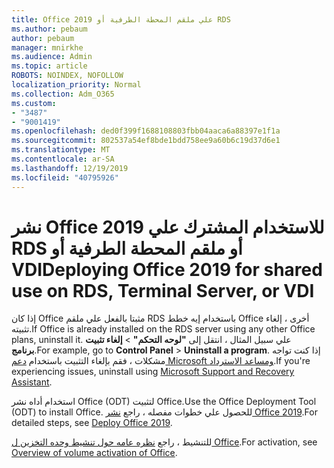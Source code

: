 ```yaml
---
title: Office 2019 علي ملقم المحطة الطرفية أو RDS
ms.author: pebaum
author: pebaum
manager: mnirkhe
ms.audience: Admin
ms.topic: article
ROBOTS: NOINDEX, NOFOLLOW
localization_priority: Normal
ms.collection: Adm_O365
ms.custom:
- "3487"
- "9001419"
ms.openlocfilehash: ded0f399f1688108803fbb04aaca6a88397e1f1a
ms.sourcegitcommit: 802537a54ef8bde1bdd758ee9a60b6c19d37d6e1
ms.translationtype: MT
ms.contentlocale: ar-SA
ms.lasthandoff: 12/19/2019
ms.locfileid: "40795926"
---
```

# <a name="deploying-office-2019-for-shared-use-on-rds-terminal-server-or-vdi"></a><span data-ttu-id="634d5-102">نشر Office 2019 للاستخدام المشترك علي RDS أو ملقم المحطة الطرفية أو VDI</span><span class="sxs-lookup"><span data-stu-id="634d5-102">Deploying Office 2019 for shared use on RDS, Terminal Server, or VDI</span></span>

<span data-ttu-id="634d5-103">إذا كان Office مثبتا بالفعل علي ملقم RDS باستخدام إيه خطط Office أخرى ، إلغاء تثبيته.</span><span class="sxs-lookup"><span data-stu-id="634d5-103">If Office is already installed on the RDS server using any other Office plans, uninstall it.</span></span> <span data-ttu-id="634d5-104">علي سبيل المثال ، انتقل إلى **"لوحه التحكم"** > **إلغاء تثبيت برنامج**.</span><span class="sxs-lookup"><span data-stu-id="634d5-104">For example, go to **Control Panel** > **Uninstall a program**.</span></span> <span data-ttu-id="634d5-105">إذا كنت تواجه مشكلات ، فقم بإلغاء التثبيت باستخدام [دعم Microsoft ومساعد الاسترداد](https://aka.ms/SARA-OfficeUninstall-Alchemy).</span><span class="sxs-lookup"><span data-stu-id="634d5-105">If you're experiencing issues, uninstall using [Microsoft Support and Recovery Assistant](https://aka.ms/SARA-OfficeUninstall-Alchemy).</span></span> 

<span data-ttu-id="634d5-106">استخدام أداه نشر Office (ODT) لتثبيت Office.</span><span class="sxs-lookup"><span data-stu-id="634d5-106">Use the Office Deployment Tool (ODT) to install Office.</span></span> <span data-ttu-id="634d5-107">للحصول علي خطوات مفصله ، راجع [نشر Office 2019](https://docs.microsoft.com/deployoffice/office2019/deploy).</span><span class="sxs-lookup"><span data-stu-id="634d5-107">For detailed steps, see [Deploy Office 2019](https://docs.microsoft.com/deployoffice/office2019/deploy).</span></span>

<span data-ttu-id="634d5-108">للتنشيط ، راجع [نظره عامه حول تنشيط وحده التخزين ل Office](https://docs.microsoft.com/deployoffice/vlactivation/plan-volume-activation-of-office).</span><span class="sxs-lookup"><span data-stu-id="634d5-108">For activation, see [Overview of volume activation of Office](https://docs.microsoft.com/deployoffice/vlactivation/plan-volume-activation-of-office).</span></span>